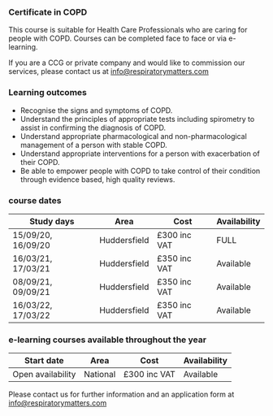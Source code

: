 ### Certificate in COPD

This course is suitable for Health Care Professionals who are caring for people with COPD. Courses can be completed face to face or via e-learning.

If you are a CCG or private company and would like to commission our services, please contact us at info@respiratorymatters.com

### Learning outcomes

* Recognise the signs and symptoms of COPD.
* Understand the principles of appropriate tests including spirometry to assist in confirming the diagnosis of COPD.
* Understand appropriate pharmacological and non-pharmacological management of a person with stable COPD.
* Understand appropriate interventions for a person with exacerbation of their COPD.
* Be able to empower people with COPD to take control of their condition through evidence based, high quality reviews.

### course dates

| Study days          | Area          | Cost        | Availability|
|---------------------|---------------|-------------|-------------  
| 15/09/20, 16/09/20  | Huddersfield  | £300 inc VAT| FULL        |
| 16/03/21, 17/03/21  | Huddersfield  | £350 inc VAT| Available   |
| 08/09/21, 09/09/21  | Huddersfield  | £350 inc VAT| Available   |
| 16/03/22, 17/03/22  | Huddersfield  | £350 inc VAT| Available   |

### e-learning courses available throughout the year

| Start date          | Area          | Cost        | Availability|
|---------------------|---------------|-------------|-------------
| Open availability   | National      | £300 inc VAT| Available   |

Please contact us for further information and an application form at info@respiratorymatters.com
